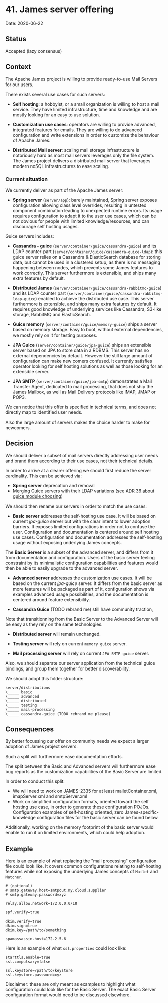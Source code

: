 # 41. James server offering

Date: 2020-06-22

## Status

Accepted (lazy consensus)

## Context

The Apache James project is willing to provide ready-to-use Mail Servers for our users.

There exists several use cases for such servers:

 - **Self hosting**: a hobbyist, or a small organization is willing to host a mail service. They 
have limited infrastructure, time and knowledge and are mostly looking for an easy to use 
solution.

 - **Customization use cases**: operators are willing to provide advanced, integrated features
for emails. They are willing to do advanced configuration and write extensions in order to customize 
the behaviour of Apache James.

 - **Distributed Mail server**: scaling mail storage infrastructure is notoriously hard as most 
mail servers leverages only the file system. The James project delivers a distributed mail server 
that leverages modern noSQL infrastructures to ease scaling.

### Current situation

We currently deliver as part of the Apache James server:

 - **Spring server** (`server/app`): barely maintained, Spring server exposes configuration allowing 
class level overrides, resulting in untested component combination leading to unexpected runtime errors. 
Its usage requires configuration to adapt it to the user use cases, which can be 
not obvious for people with limited knowledge/resources, and can discourage self hosting usages.

Guice servers includes:

 - **Cassandra - guice** (`server/container/guice/cassandra-guice`) and its LDAP counter-part
(`server/container/guice/cassandra-guice-ldap`): this guice server relies on a Cassandra & ElasticSearch database
for storing data, but cannot be used in a clustered setup, as there is no messaging happening between nodes, which 
prevents some James features to work correctly. This server furthermore is extensible, and ships many extra features 
by default.

 - **Distributed James** (`server/container/guice/cassandra-rabbitmq-guice`) and its LDAP counter part
(`server/container/guice/cassandra-rabbitmq-ldap-guice`) enabled to achieve the distributed use case. This
server furthermore is extensible, and ships many extra features by default. It requires good knowledge of 
underlying services like Cassandra, S3-like storage, RabbitMQ and ElasticSearch.

 - **Guice memory** (`server/container/guice/memory-guice`) ships a server based on memory storage. Easy to boot, 
without external dependencies, we mostly rely on it for testing purposes.

 - **JPA Guice** (`server/container/guice/jpa-guice`) ships an extensible server based on JPA to store data in 
a RDBMS. This server has no external dependencies by default. However the still large amount of configuration 
can make new comers confused. It currently satisfies operator looking for self hosting solutions as well as 
those looking for an extensible server.

 - **JPA SMTP** (`server/container/guice/jpa-smtp`) demonstrates a Mail Transfer Agent, dedicated to mail
processing, that does not ship the James Mailbox, as well as Mail Delivery protocols like IMAP, JMAP or POP3.

We can notice that this offer is specified in technical terms, and does not directly map to identified user needs.

Also the large amount of servers makes the choice harder to make for newcomers.

## Decision

We should deliver a subset of mail servers directly addressing user needs and brand them according to their use cases,
not their technical details.

In order to arrive at a clearer offering we should first reduce the server cardinality. This can be achieved via:

 - **Spring server** deprecation and removal
 - Merging Guice servers with their LDAP variations (see [ADR 36 about guice module choosing](0036-against-use-of-conditional-statements-in-guice-modules.md))

We should then rename our servers in order to match the use cases:

 - **Basic server** addresses the self-hosting use case. It will be based on current *jpa-guice* server but with the clear intent to 
lower adoption barriers. It exposes limited configurations in order not to confuse the user. Configuration and documentation is centered 
around self hosting use cases. Configuration and documentation addresses the self-hosting usage without exposing underlying James concepts.

The **Basic Server** is a subset of the advanced server, and differs from it from documentation and configuration. Users of the basic server feeling
constraint by its minimalistic configuration capabilities and features would then be able to easily upgrade to the advanced server.

 - **Advanced server** addresses the customization use cases. It will be based on the current *jpa-guice* server. It differs from the basic server
as more features will be packaged as part of it, configuration shows via examples advanced usage possibilities, and the documentation is centered 
around feature extensibility.

 - **Cassandra Guice** (TODO rebrand me) still have community traction, 

Note that transitionning from the Basic Server to the Advanced Server will be easy as they rely on the same technologies.

 - **Distributed server** will remain unchanged.

 - **Testing server** will rely on current `memory guice` server.

 - **Mail processing server** will rely on current `JPA SMTP guice` server.

Also, we should separate our server application from the technical guice bindings, and group them together for better discoverability.

We should adopt this folder structure:

```
server/distributions
\_____ basic
\_____ advanced
\_____ distributed
\_____ testing
\_____ mail-processing
\_____ cassandra-guice (TODO rebrand me please)
```

## Consequences

By better focussing our offer on community needs we expect a larger adoption of James project servers.

Such a split will furthermore ease documentation efforts.

The split between the Basic and Advanced servers will furthermore ease bug reports as the customization capabilities of the Basic Server are limited.

In order to conduct this split:

 - We will need to work on JAMES-2335 for at least mailetContainer.xml, imapServer.xml and smtpServer.xml
 - Work on simplified configuration formats, oriented toward the self hosting use case, in order to generate these configuration POJOs. Configuration
examples of self-hosting oriented, zero James-specific-knowledge configuration files for the basic server can be found below.

Additionally, working on the memory footprint of the basic server would enable to run it on limited environments, which could help adoption.

## Example

Here is an example of what replacing the "mail processing" configuration file could look like. It covers common configurations relating to self-hosting features while not 
exposing the underlying James concepts of `Mailet` and `Matcher`.

```
# (optional)
# smtp.gateway.host=smtpout.my.cloud.supplier
# smtp.gateway.password=xyz

relay.allow.network=172.0.0.0/18

spf.verify=true

dkim.verify=true
dkim.sign=true
dkim.key=/path/to/something

spamassassin.host=172.2.5.6
```

Here is an example of what `ssl.properties` could look like:

```
starttls.enable=true
ssl.compulsary=false

ssl.keystore=/path/to/keystore
ssl.keystore.password=xyz
```

Disclaimer: these are only meant as examples to highlight what configuration could look like for the Basic Server. The
exact Basic Server configuration format would need to be discussed elsewhere.
